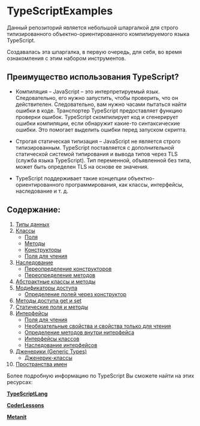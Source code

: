 # TypeScriptExamples

Данный репозиторий является небольшой шпаргалкой для строго типизированного объектно-ориентированного компилируемого языка TypeScript.

Создавалась эта шпаргалка, в первую очередь, для себя, во время ознакомления с этим набором инструментов.

## Преимущество использования TypeScript?
* Компиляция – JavaScript – это интерпретируемый язык. Следовательно, его нужно запустить, чтобы проверить, что он действителен. Следовательно, вам нужно часами пытаться найти ошибки в коде. Транспортер TypeScript предоставляет функцию проверки ошибок. TypeScript скомпилирует код и сгенерирует ошибки компиляции, если обнаружит какие-то синтаксические ошибки. Это помогает выделить ошибки перед запуском скрипта.


* Строгая статическая типизация – JavaScript не является строго типизированным. TypeScript поставляется с дополнительной статической системой типирования и вывода типов через TLS (служба языка TypeScript). Тип переменной, объявленной без типа, может быть определен TLS на основе ее значения.


* TypeScript поддерживает такие концепции объектно-ориентированного программирования, как классы, интерфейсы, наследование и т. д.

## Содержание:

1. [Типы данных](docs%2FTypes.md)
2. [Классы](docs%2FClasses.md)
    * [Поля](docs/Classes.md#поля-класса)
    * [Методы](docs/Classes.md#методы)
    * [Конструкторы](docs/Classes.md#конструкторы)
    * [Поля для чтения](docs/Classes.md#поля-для-чтения)
3. [Наследование](docs%2FInheritance.md)
    * [Переопределение конструкторов](docs/Inheritance.md#переопределение-конструктора)
    * [Переопределение методов](docs/Inheritance.md#переопределение-методов)
4. [Абстрактные классы и методы](docs%2FAbstractClassesAndMethods.md)
5. [Модификаторы доступа](docs%2FAccessModifiers.md)
   * [Определение полей через конструктор](docs/AccessModifiers.md#определение-полей-через-конструктор)
6. [Методы доступа get и set](docs%2FGetSetAccessMethods.md)
7. [Статические поля и методы](docs%2FStaticFieldsAndMethods.md)
8. [Интерфейсы](docs%2FInterfaces.md)
   * [Поля для чтения](docs/Interfaces.md#интерфейсы-объектов)
   * [Необязательные свойства и свойства только для чтения](docs/Interfaces.md#необязательные-свойства-и-свойства-только-для-чтения)
   * [Определение методов внутри нитерфейса](docs/Interfaces.md#определение-методов)
   * [Интерфейсы классов](docs/Interfaces.md#интерфейсы-классов)
   * [Наследование интерфейсов](docs/Interfaces.md#наследование-интерфейсов)
9. [Дженерики (Generic Types)](docs%2FGenericTypes.md)
   * [Дженерик-классы](docs/GenericTypes.md#дженерик-классы)
10. [Пространства имен](docs%2FNamespaces.md)

Более подробную информацию по TypeScript Вы cможете найти на этих ресурсах:

**[TypeScriptLang](https://www.typescriptlang.org/docs/)**

**[CoderLessons](https://coderlessons.com/tutorials/veb-razrabotka/izuchite-mashinopis/typescript-kratkoe-rukovodstvo)**

**[Metanit](https://metanit.com/web/typescript/1.1.php)**


